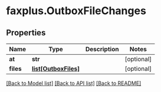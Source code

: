 # faxplus.OutboxFileChanges


## Properties

Name | Type | Description | Notes
------------ | ------------- | ------------- | -------------
**at** | **str** |  | [optional] 
**files** | [**list[OutboxFiles]**](OutboxFiles.md) |  | [optional] 

[[Back to Model list]](../README.md#documentation-for-models) [[Back to API list]](../README.md#documentation-for-api-endpoints) [[Back to README]](../README.md)

